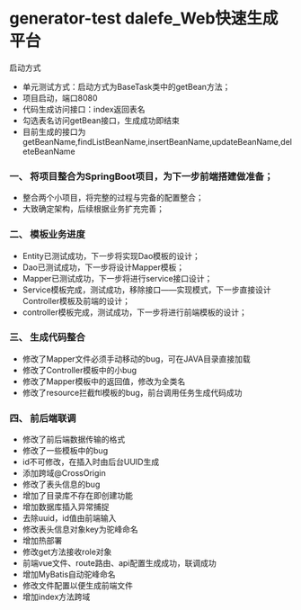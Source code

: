 # generator-test    dalefe_Web快速生成平台
启动方式
- 单元测试方式：启动方式为BaseTask类中的getBean方法；
- 项目启动，端口8080
- 代码生成访问接口：index返回表名
- 勾选表名访问getBean接口，生成成功即结束
- 目前生成的接口为getBeanName,findListBeanName,insertBeanName,updateBeanName,deleteBeanName
### 一、 将项目整合为SpringBoot项目，为下一步前端搭建做准备；
- 整合两个小项目，将完整的过程与完备的配置整合；
- 大致确定架构，后续根据业务扩充完善；
### 二、 模板业务进度
- Entity已测试成功，下一步将实现Dao模板的设计；
- Dao已测试成功，下一步将设计Mapper模板；
- Mapper已测试成功，下一步将进行service接口设计；
- Service模板完成，测试成功，移除接口——实现模式，下一步直接设计Controller模板及前端的设计；
- controller模板完成，测试成功，下一步将进行前端模板的设计；
### 三、 生成代码整合
- 修改了Mapper文件必须手动移动的bug，可在JAVA目录直接加载
- 修改了Controller模板中的小bug
- 修改了Mapper模板中的返回值，修改为全类名
- 修改了resource拦截ftl模板的bug，前台调用任务生成代码成功
### 四、 前后端联调
- 修改了前后端数据传输的格式
- 修改了一些模板中的bug
- id不可修改，在插入时由后台UUID生成
- 添加跨域@CrossOrigin
- 修改了表头信息的bug
- 增加了目录库不存在即创建功能
- 增加数据库插入异常捕捉
- 去除uuid，id值由前端输入
- 修改表头信息对象key为驼峰命名
- 增加热部署
- 修改get方法接收role对象
- 前端vue文件、route路由、api配置生成成功，联调成功
- 增加MyBatis自动驼峰命名
- 修改文件配置以便生成前端文件
- 增加index方法跨域